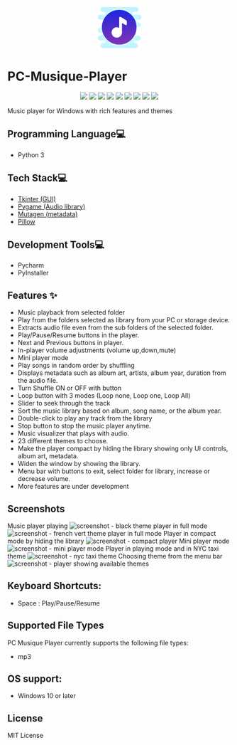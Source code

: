 <p align="center">
  <img src="https://github.com/reshmaharidhas/PC-Musique-Player/blob/main/logo.png" />
</p>

# PC-Musique-Player
<p align="center">
  <img src="https://api.visitorbadge.io/api/visitors?path=https%3A%2F%2Fgithub.com%2Freshmaharidhas%2FPC-Musique-Player&label=Visitors&labelColor=%23000000&countColor=%2300ff00&style=plastic&labelStyle=none" />
  <img src="https://img.shields.io/github/languages/top/reshmaharidhas/PC-Musique-Player?labelColor=%23000000&color=%230000FF" />
  <img src="https://img.shields.io/github/downloads/reshmaharidhas/PC-Musique-Player/total?labelColor=%23000000"/>
  <img src="https://img.shields.io/sourceforge/dt/pc-musique-player?label=Sourceforge%20downloads&labelColor=%23000000&color=red"/>
  <img src="https://img.shields.io/github/languages/code-size/reshmaharidhas/PC-Musique-Player?labelColor=%23000000&color=%230000FF" />
  <img src="https://img.shields.io/github/v/release/reshmaharidhas/PC-Musique-Player?labelColor=%23000000" />
  <img src="https://img.shields.io/github/release-date/reshmaharidhas/PC-Musique-Player?labelColor=%23000000" />
  <img src="https://img.shields.io/github/license/reshmaharidhas/PC-Musique-Player?labelColor=%23000000" />
  <img src="https://img.shields.io/github/created-at/reshmaharidhas/PC-Musique-Player?labelColor=%23000000" />
</p>
Music player for Windows with rich features and themes

## Programming Language💻
- Python 3

## Tech Stack💻 
- <a href="https://docs.python.org/3/library/tk.html">Tkinter (GUI)</a>
- <a href="https://www.pygame.org/news">Pygame (Audio library) </a>
- <a href="https://mutagen.readthedocs.io/en/latest/index.html">Mutagen (metadata)</a>
- <a href="https://pypi.org/project/pillow/">Pillow</a>

## Development Tools💻
- Pycharm
- PyInstaller

## Features ✨
- Music playback from selected folder
- Play from the folders selected as library from your PC or storage device.
- Extracts audio file even from the sub folders of the selected folder.
- Play/Pause/Resume buttons in the player.
- Next and Previous buttons in player.
- In-player volume adjustments (volume up,down,mute)
- Mini player mode
- Play songs in random order by shuffling
- Displays metadata such as album art, artists, album year, duration from the audio file.
- Turn Shuffle ON or OFF with button
- Loop button with 3 modes (Loop none, Loop one, Loop All)
- Slider to seek through the track
- Sort the music library based on album, song name, or the album year.
- Double-click to play any track from the library
- Stop button to stop the music player anytime.
- Music visualizer that plays with audio.
- 23 different themes to choose.
- Make the player compact by hiding the library showing only UI controls, album art, metadata.
- Widen the window by showing the library.
- Menu bar with buttons to exit, select folder for library, increase or decrease volume.
- More features are under development

## Screenshots
Music player playing 
![screenshot - black theme player in full mode](https://github.com/reshmaharidhas/PC-Musique-Player/assets/37250413/dbe13331-ca8e-41ae-816c-2db52f82646f)
![screenshot - french vert theme player in full mode](https://github.com/reshmaharidhas/PC-Musique-Player/assets/37250413/46e89373-8503-4a43-a72b-ff46cd0eb36c)
Player in compact mode by hiding the library
![screenshot - compact player](https://github.com/reshmaharidhas/PC-Musique-Player/assets/37250413/6ce3679a-8ae0-4db0-984f-15d789de6c82)
Mini player mode
![screenshot - mini player mode](https://github.com/reshmaharidhas/PC-Musique-Player/assets/37250413/8bd34d34-ad4a-4ccb-9d26-693d8cff062c)
Player in playing mode and in NYC taxi theme
![screenshot - nyc taxi theme](https://github.com/reshmaharidhas/PC-Musique-Player/assets/37250413/4dc19a49-5ed1-4cd7-ad08-88677ab792f3)
Choosing theme from the menu bar
![screenshot - player showing available themes](https://github.com/reshmaharidhas/PC-Musique-Player/assets/37250413/96d6833f-99b9-44f7-8fae-e72465a390d8)

## Keyboard Shortcuts:
- Space : Play/Pause/Resume

## Supported File Types
PC Musique Player currently supports the following file types:
- mp3

## OS support:
- Windows 10 or later

## License
MIT License
